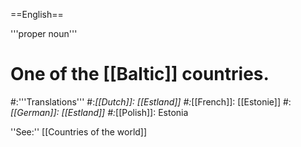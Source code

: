 ==English==

'''proper noun'''

# One of the [[Baltic]] countries.
#:'''Translations'''
#:*[[Dutch]]: [[Estland]]
#:*[[French]]: [[Estonie]]
#:*[[German]]: [[Estland]]
#:*[[Polish]]: Estonia

''See:'' [[Countries of the world]]